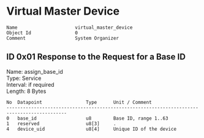 Virtual Master Device
===

    Name                     virtual_master_device                        
    Object Id                0                                            
    Comment                  System Organizer                             

ID 0x01 Response to the Request for a Base ID
---
Name: assign_base_id  
Type: Service  
Interval: if required  
Length: 8 Bytes

    No  Datapoint                Type      Unit / Comment                               
    --------------------------------------------------------------------------------------------
    0   base_id                  u8        Base ID, range 1..63                         
    1   reserved                 u8[3]     .                                            
    4   device_uid               u8[4]     Unique ID of the device                      

